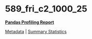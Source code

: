 # 589_fri_c2_1000_25

[**Pandas Profiling Report**](https://epistasislab.github.io/penn-ml-benchmarks/profile/589_fri_c2_1000_25.html)

[Metadata](metadata.yaml) | [Summary Statistics](summary_stats.csv)

